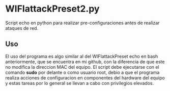 # WIFIattackPreset2.py
Script echo en python para realizar pre-configuraciones antes de realizar ataques de red.

## Uso

El uso del programa es algo similar al del WIFIattackPreset echo en bash anteriormente, que se encuentra en mi github, con la diferencia de que este no modifica la direccion MAC del equipo. El script debe ejecutarse con el comando **sudo** por delante o como usuario root, debio a que el programa realiza acciones de configuracion en componentes del hardware del equipo y estas tareas por lo general se llevan a cabo con privilegios elevados.
